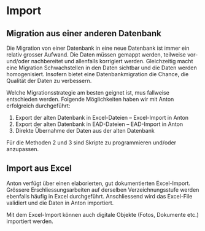 # Import

## Migration aus einer anderen Datenbank

Die Migration von einer Datenbank in eine neue Datenbank ist immer ein relativ grosser Aufwand. Die Daten müssen gemappt werden, teilweise vor- und/oder nachbereitet und allenfalls korrigiert werden. Gleichzeitig macht eine Migration Schwachstellen in den Daten sichtbar und die Daten werden homogenisiert. Insofern bietet eine Datenbankmigration die Chance, die Qualität der Daten zu verbessern. 

Welche Migrationsstrategie am besten geignet ist, mus fallweise entschieden werden. Folgende Möglichkeiten haben wir mit Anton erfolgreich durchgeführt:

1. Export der alten Datenbank in Excel-Dateien – Excel-Import in Anton  
2. Export der alten Datenbank in EAD-Dateien – EAD-Import in Anton  
3. Direkte Übernahme der Daten aus der alten Datenbank 

Für die Methoden 2 und 3 sind Skripte zu programmieren und/oder anzupassen. 

## Import aus Excel 

Anton verfügt über einen elaborierten, gut dokumentierten Excel-Import. Grössere Erschliessungsarbeiten auf derselben Verzeichnungsstufe werden ebenfalls häufig in Excel durchgeführt. Anschliessend wird das Excel-File validiert und die Daten in Anton importiert. 

Mit dem Excel-Import können auch digitale Objekte (Fotos, Dokumente etc.) importiert werden.
